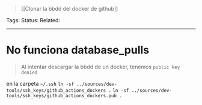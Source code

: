 > [[Clonar la bbdd del docker de github]]

Tags: 
Status: 
Related: 

___

# No funciona database_pulls

> Al intentar descargar la bbdd de un docker, tenemos `public key denied`

en la carpeta `~/.ssh`
`ln -sf ../sources/dev-tools/ssh_keys/github_actions_dockers .`
`ln -sf ../sources/dev-tools/ssh_keys/github_actions_dockers.pub .`